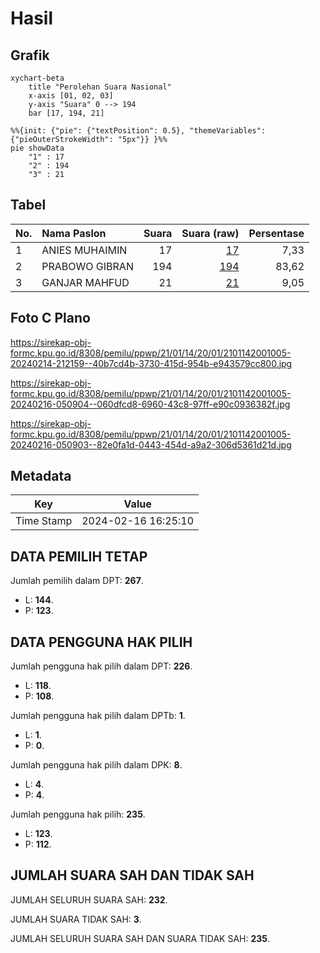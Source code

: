 # Hasil

## Grafik

```mermaid
xychart-beta
    title "Perolehan Suara Nasional"
    x-axis [01, 02, 03]
    y-axis "Suara" 0 --> 194
    bar [17, 194, 21]
```

```mermaid
%%{init: {"pie": {"textPosition": 0.5}, "themeVariables": {"pieOuterStrokeWidth": "5px"}} }%%
pie showData
    "1" : 17
    "2" : 194
    "3" : 21
```

## Tabel

| No. | Nama Paslon    | Suara | Suara (raw) | Persentase |
|:--- |:-------------- | -----:| -----------:| ----------:|
| 1   | ANIES MUHAIMIN | 17    | [17][p-1]   | 7,33       |
| 2   | PRABOWO GIBRAN | 194   | [194][p-2]  | 83,62      |
| 3   | GANJAR MAHFUD  | 21    | [21][p-3]   | 9,05       |


[p-1]: https://github.com/gigit-pemilu/pemilu-2024/blob/main/pilpres/hitung-suara/sub/21-kepulauan-riau/sub/01-bintan/sub/14-bintan-pesisir/sub/2001-kelong/sub/005-tps/sub/paslon-1.txt
[p-2]: https://github.com/gigit-pemilu/pemilu-2024/blob/main/pilpres/hitung-suara/sub/21-kepulauan-riau/sub/01-bintan/sub/14-bintan-pesisir/sub/2001-kelong/sub/005-tps/sub/paslon-2.txt
[p-3]: https://github.com/gigit-pemilu/pemilu-2024/blob/main/pilpres/hitung-suara/sub/21-kepulauan-riau/sub/01-bintan/sub/14-bintan-pesisir/sub/2001-kelong/sub/005-tps/sub/paslon-3.txt

## Foto C Plano

https://sirekap-obj-formc.kpu.go.id/8308/pemilu/ppwp/21/01/14/20/01/2101142001005-20240214-212159--40b7cd4b-3730-415d-954b-e943579cc800.jpg

https://sirekap-obj-formc.kpu.go.id/8308/pemilu/ppwp/21/01/14/20/01/2101142001005-20240216-050904--060dfcd8-6960-43c8-97ff-e90c0936382f.jpg

https://sirekap-obj-formc.kpu.go.id/8308/pemilu/ppwp/21/01/14/20/01/2101142001005-20240216-050903--82e0fa1d-0443-454d-a9a2-306d5361d21d.jpg


## Metadata

| Key        | Value               |
| ---------- | ------------------- |
| Time Stamp | 2024-02-16 16:25:10 |


## DATA PEMILIH TETAP

Jumlah pemilih dalam DPT: **267**.
 * L: **144**.
 * P: **123**.

## DATA PENGGUNA HAK PILIH

Jumlah pengguna hak pilih dalam DPT: **226**.
 * L: **118**.
 * P: **108**.

Jumlah pengguna hak pilih dalam DPTb: **1**.
 * L: **1**.
 * P: **0**.

Jumlah pengguna hak pilih dalam DPK: **8**.
 * L: **4**.
 * P: **4**.

Jumlah pengguna hak pilih: **235**.
 * L: **123**.
 * P: **112**.

## JUMLAH SUARA SAH DAN TIDAK SAH

JUMLAH SELURUH SUARA SAH: **232**.

JUMLAH SUARA TIDAK SAH: **3**.

JUMLAH SELURUH SUARA SAH DAN SUARA TIDAK SAH: **235**.


